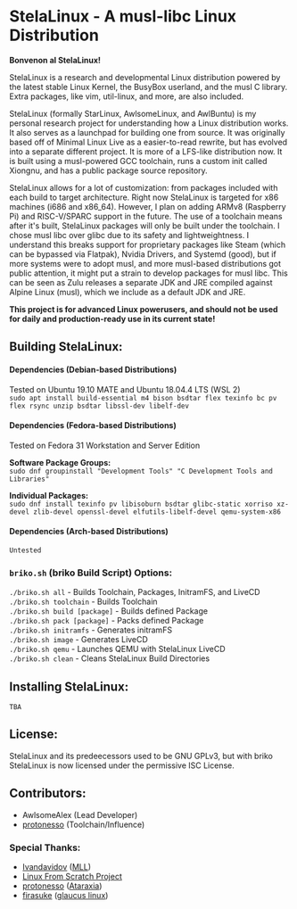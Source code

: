 # StelaLinux - A musl-libc Linux Distribution
**Bonvenon al StelaLinux!<br>**

StelaLinux is a research and developmental Linux distribution powered by the latest stable Linux Kernel, the BusyBox userland, and the musl C library. Extra packages, like vim, util-linux, and more, are also included.<br>

StelaLinux (formally StarLinux, AwlsomeLinux, and AwlBuntu) is my personal research project for understanding how a Linux distribution works. It also serves as a launchpad for building one from source. It was originally based off of Minimal Linux Live as a easier-to-read rewrite, but has evolved into a separate different project. It is more of a LFS-like distribution now. It is built using a musl-powered GCC toolchain, runs a custom init called Xiongnu, and has a public package source repository.<br>

StelaLinux allows for a lot of customization: from packages included with each build to target architecture. Right now StelaLinux is targeted for x86 machines (i686 and x86_64). However, I plan on adding ARMv8 (Raspberry Pi) and RISC-V/SPARC support in the future. The use of a toolchain means after it's built, StelaLinux packages will only be built under the toolchain. I chose musl libc over glibc due to its safety and lightweightness. I understand this breaks support for proprietary packages like Steam (which can be bypassed via Flatpak), Nvidia Drivers, and Systemd (good), but if more systems were to adopt musl, and more musl-based distributions got public attention, it might put a strain to develop packages for musl libc. This can be seen as Zulu releases a separate JDK and JRE compiled against Alpine Linux (musl), which we include as a default JDK and JRE.<br>

**This project is for advanced Linux powerusers, and should not be used for daily and production-ready use in its current state!**

## Building StelaLinux:
#### Dependencies (Debian-based Distributions)<br>
Tested on Ubuntu 19.10 MATE and Ubuntu 18.04.4 LTS (WSL 2)<br>
`sudo apt install build-essential m4 bison bsdtar flex texinfo bc pv flex rsync unzip bsdtar libssl-dev libelf-dev`

#### Dependencies (Fedora-based Distributions)<br>
Tested on Fedora 31 Workstation and Server Edition<br>

**Software Package Groups:**<br>
`sudo dnf groupinstall "Development Tools" "C Development Tools and Libraries"`

**Individual Packages:**<br>
`sudo dnf install texinfo pv libisoburn bsdtar glibc-static xorriso xz-devel zlib-devel openssl-devel elfutils-libelf-devel qemu-system-x86`

#### Dependencies (Arch-based Distributions)<br>
`Untested`

### `briko.sh` (briko Build Script) Options:
`./briko.sh all`             - Builds Toolchain, Packages, InitramFS, and LiveCD<br>
`./briko.sh toolchain`       - Builds Toolchain<br>
`./briko.sh build [package]` - Builds defined Package<br>
`./briko.sh pack [package]`  - Packs defined Package<br>
`./briko.sh initramfs`       - Generates initramFS<br>
`./briko.sh image`           - Generates LiveCD<br>
`./briko.sh qemu`            - Launches QEMU with StelaLinux LiveCD<br>
`./briko.sh clean`           - Cleans StelaLinux Build Directories<br>

## Installing StelaLinux:
`TBA`

## License:
StelaLinux and its predeecessors used to be GNU GPLv3, but with briko<br>
StelaLinux is now licensed under the permissive ISC License.

## Contributors:
* AwlsomeAlex (Lead Developer)
* [protonesso](https://github.com/protonesso) (Toolchain/Influence)

### Special Thanks:
* [Ivandavidov](https://github.com/ivandavidov) ([MLL](https://github.com/ivandavidov/minimal))
* [Linux From Scratch Project](http://www.linuxfromscratch.org/)
* [protonesso](https://github.com/protonesso) ([Ataraxia](https://github.com/ataraxialinux/ataraxia))
* [firasuke](https://github.com/firasuke) ([glaucus linux](https://github.com/glaucuslinux/glaucus))
